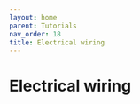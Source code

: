 ```yaml
--- 
layout: home
parent: Tutorials
nav_order: 18
title: Electrical wiring
--- 
```

# Electrical wiring
